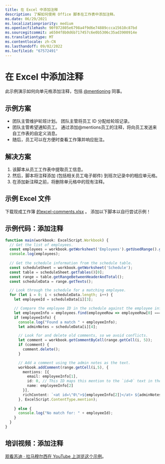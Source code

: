 ```yaml
---
title: 在 Excel 中添加注释
description: 了解如何使用 Office 脚本在工作表中添加注释。
ms.date: 06/29/2021
ms.localizationpriority: medium
ms.openlocfilehash: 90f072805e6798a4f9d6e74889ccca15610c87bd
ms.sourcegitcommit: a6504f8b0d6b717457c6e0b5306c35ad3900914e
ms.translationtype: MT
ms.contentlocale: zh-CN
ms.lasthandoff: 09/02/2022
ms.locfileid: "67572491"
---
```

# <a name="add-comments-in-excel"></a>在 Excel 中添加注释

此示例演示如何向单元格添加注释，包括 [@mentioning](https://support.microsoft.com/office/90701709-5dc1-41c7-aa48-b01d4a46e8c7) 同事。

## <a name="example-scenario"></a>示例方案

* 团队主管维护轮班计划。 团队主管将员工 ID 分配给轮班记录。
* 团队主管希望通知员工。 通过添加@mentions员工的注释，将向员工发送来自工作表的自定义消息。
* 随后，员工可以在方便时查看工作簿并响应批注。

## <a name="solution"></a>解决方案

1. 该脚本从员工工作表中提取员工信息。
1. 然后，脚本将注释添加 (包括相关员工电子邮件) 到班次记录中的相应单元格。
1. 在添加新注释之前，将删除单元格中的现有注释。

## <a name="sample-excel-file"></a>示例 Excel 文件

下载现成工作簿 [ 的excel-comments.xlsx](excel-comments.xlsx) 。 添加以下脚本以自行尝试示例！

## <a name="sample-code-add-comments"></a>示例代码：添加注释

```TypeScript
function main(workbook: ExcelScript.Workbook) {
  // Get the list of employees.
  const employees = workbook.getWorksheet('Employees').getUsedRange().getTexts();
  console.log(employees); 
  
  // Get the schedule information from the schedule table.
  const scheduleSheet = workbook.getWorksheet('Schedule');
  const table = scheduleSheet.getTables()[0];
  const range = table.getRangeBetweenHeaderAndTotal();
  const scheduleData = range.getTexts();

  // Look through the schedule for a matching employee.
  for (let i = 0; i < scheduleData.length; i++) {
    let employeeId = scheduleData[i][3];

    // Compare the employee ID in the schedule against the employee information table.
    let employeeInfo = employees.find(employeeRow => employeeRow[0] === employeeId);
    if (employeeInfo) {
      console.log("Found a match " + employeeInfo);
      let adminNotes = scheduleData[i][4];

      // Look for and delete old comments, so we avoid conflicts.
      let comment = workbook.getCommentByCell(range.getCell(i, 5));
      if (comment) {
        comment.delete();
      }

      // Add a comment using the admin notes as the text.
      workbook.addComment(range.getCell(i,5), {
        mentions: [{
          email: employeeInfo[1],
          id: 0, // This ID maps this mention to the `id=0` text in the comment.
          name: employeeInfo[2]
        }],
        richContent: `<at id=\"0\">${employeeInfo[2]}</at> ${adminNotes}`
      }, ExcelScript.ContentType.mention);        
      
    } else {
      console.log("No match for: " + employeeId);
    }
  }
}
```

## <a name="training-video-add-comments"></a>培训视频：添加注释

[观看苏迪 · 拉马穆尔西在 YouTube 上浏览这个示例](https://youtu.be/CpR78nkaOFw)。
